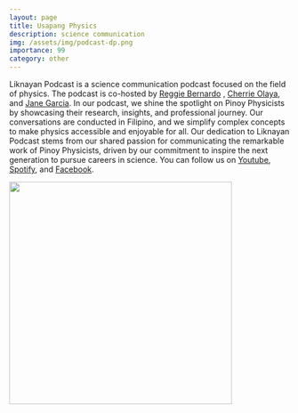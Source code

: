```yaml
---
layout: page
title: Usapang Physics
description: science communication
img: /assets/img/podcast-dp.png
importance: 99
category: other
---
```


Liknayan Podcast is a science communication podcast focused on the field of physics. The podcast is co-hosted by <a href="https://reggiebernardo.github.io/">Reggie Bernardo</a> , <a href="https://jp.linkedin.com/in/cherrie-may-olaya-13b30188">Cherrie Olaya</a>, and <a href="https://www.linkedin.com/in/jbdmgarcia">Jane Garcia</a>. In our podcast, we shine the spotlight on Pinoy Physicists by showcasing their research, insights, and professional journey. Our conversations are conducted in Filipino, and we simplify complex concepts to make physics accessible and enjoyable for all. Our dedication to Liknayan Podcast stems from our shared passion for communicating the remarkable work of Pinoy Physicists, driven by our commitment to inspire the next generation to pursue careers in science. You can follow us on <a href="https://www.youtube.com/@liknayan.podcast">Youtube</a>, <a href="https://open.spotify.com/show/5jImZX1rHiQbWZtpfvazLw">Spotify</a>, and <a href="https://www.facebook.com/liknayan.podcast/">Facebook</a>.

<div class="row justify-content-center">
    <div class="col-sm mt-3 mt-md-0 text-center">
        <img class="img-fluid rounded z-depth-1" style="width: 400px; height: auto;" src="{{ '/assets/img/spotify-cover.jpeg' | relative_url }}" alt="" />
    </div>
</div>
<!-- <div class="caption">
    Selfie with `Y. Aharonov` during TFQM.
</div> -->










